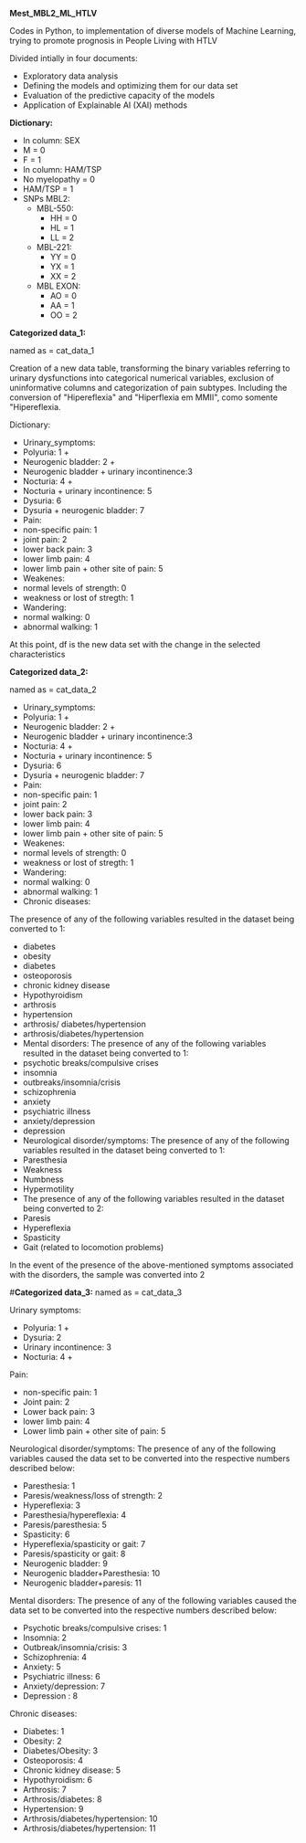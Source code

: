 **Mest_MBL2_ML_HTLV**

Codes in Python, to implementation of diverse models of Machine Learning, trying to promote prognosis in People Living with HTLV

Divided intially in four documents:

- Exploratory data analysis
- Defining the models and optimizing them for our data set
- Evaluation of the predictive capacity of the models
- Application of Explainable AI (XAI) methods

**Dictionary:**

- In column: SEX
- M = 0
- F = 1
- In column: HAM/TSP
- No myelopathy = 0
- HAM/TSP = 1
- SNPs MBL2:
    - MBL-550:
        - HH = 0
        - HL = 1
        - LL = 2
    - MBL-221:
        - YY = 0
        - YX = 1
        - XX = 2
    - MBL EXON:
        - AO = 0
        - AA = 1
        - OO = 2

**Categorized data_1:**

named as = cat_data_1

Creation of a new data table, transforming the binary variables referring to urinary dysfunctions into categorical numerical variables, exclusion of uninformative columns and categorization of pain subtypes. Including the conversion of "Hipereflexia" and "Hiperflexia em MMII", como somente "Hipereflexia.

Dictionary:

- Urinary_symptoms:
- Polyuria: 1 +
- Neurogenic bladder: 2 +
- Neurogenic bladder + urinary incontinence:3
- Nocturia: 4 +
- Nocturia + urinary incontinence: 5
- Dysuria: 6
- Dysuria + neurogenic bladder: 7
- Pain:
- non-specific pain: 1
- joint pain: 2
- lower back pain: 3
- lower limb pain: 4
- lower limb pain + other site of pain: 5
- Weakenes:
- normal levels of strength: 0
- weakness or lost of stregth: 1
- Wandering:
- normal walking: 0
- abnormal walking: 1

At this point, df is the new data set with the change in the selected characteristics

**Categorized data_2:**

named as = cat_data_2

- Urinary_symptoms:
- Polyuria: 1 +
- Neurogenic bladder: 2 +
- Neurogenic bladder + urinary incontinence:3
- Nocturia: 4 +
- Nocturia + urinary incontinence: 5
- Dysuria: 6
- Dysuria + neurogenic bladder: 7
- Pain:
- non-specific pain: 1
- joint pain: 2
- lower back pain: 3
- lower limb pain: 4
- lower limb pain + other site of pain: 5
- Weakenes:
- normal levels of strength: 0
- weakness or lost of stregth: 1
- Wandering:
- normal walking: 0
- abnormal walking: 1
- Chronic diseases:

The presence of any of the following variables resulted in the dataset being converted to 1:

- diabetes
- obesity
- diabetes
- osteoporosis
- chronic kidney disease
- Hypothyroidism
- arthrosis
- hypertension
- arthrosis/ diabetes/hypertension
- arthrosis/diabetes/hypertension
- Mental disorders: The presence of any of the following variables resulted in the dataset being converted to 1:
- psychotic breaks/compulsive crises
- insomnia
- outbreaks/insomnia/crisis
- schizophrenia
- anxiety
- psychiatric illness
- anxiety/depression
- depression
- Neurological disorder/symptoms: The presence of any of the following variables resulted in the dataset being converted to 1:
- Paresthesia
- Weakness
- Numbness
- Hypermotility
- The presence of any of the following variables resulted in the dataset being converted to 2:
- Paresis
- Hypereflexia
- Spasticity
- Gait (related to locomotion problems)

In the event of the presence of the above-mentioned symptoms associated with the disorders, the sample was converted into 2

#**Categorized data_3:** named as = cat_data_3

Urinary symptoms:

- Polyuria: 1 +
- Dysuria: 2
- Urinary incontinence: 3
- Nocturia: 4 +

Pain:

- non-specific pain: 1
- Joint pain: 2
- Lower back pain: 3
- lower limb pain: 4
- Lower limb pain + other site of pain: 5

Neurological disorder/symptoms: The presence of any of the following variables caused the data set to be converted into the respective numbers described below:

- Paresthesia: 1
- Paresis/weakness/loss of strength: 2
- Hypereflexia: 3
- Paresthesia/hypereflexia: 4
- Paresis/paresthesia: 5
- Spasticity: 6
- Hypereflexia/spasticity or gait: 7
- Paresis/spasticity or gait: 8
- Neurogenic bladder: 9
- Neurogenic bladder+Paresthesia: 10
- Neurogenic bladder+paresis: 11

Mental disorders: The presence of any of the following variables caused the data set to be converted into the respective numbers described below:

- Psychotic breaks/compulsive crises: 1
- Insomnia: 2
- Outbreak/insomnia/crisis: 3
- Schizophrenia: 4
- Anxiety: 5
- Psychiatric illness: 6
- Anxiety/depression: 7
- Depression : 8

Chronic diseases:

- Diabetes: 1
- Obesity: 2
- Diabetes/Obesity: 3
- Osteoporosis: 4
- Chronic kidney disease: 5
- Hypothyroidism: 6
- Arthrosis: 7
- Arthrosis/diabetes: 8
- Hypertension: 9
- Arthrosis/diabetes/hypertension: 10
- Arthrosis/diabetes/hypertension: 11
